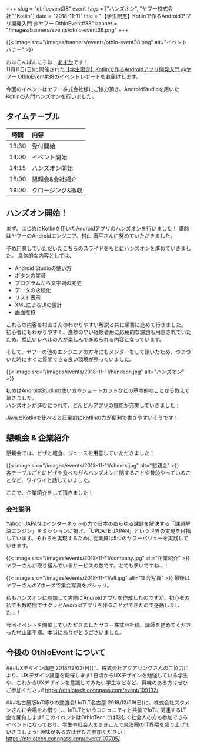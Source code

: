 +++
slug = "othloevent38"
event_tags = ["ハンズオン", "ヤフー株式会社","Kotlin"]
date = "2018-11-11"
title = "【学生限定】Kotlinで作るAndroidアプリ開発入門 @ヤフー OthloEvent#38"
banner = "/images/banners/events/othlo-event38.png"
+++

{{< image src="/images/banners/events/othlo-event38.png" alt="イベントバナー" >}}

おはこんばんにちは！[あすか](https://twitter.com/AsukaOkochi)です！  
11月11日(日)に開催された[【学生限定】Kotlinで作るAndroidアプリ開発入門 @ヤフー OthloEvent#38](https://othlotech.connpass.com/event/96786/)のイベントレポートをお届けします。

今回のイベントはヤフー株式会社様にご協力頂き、AndroidStudioを用いたKotlinの入門ハンズオンを行いました。

## タイムテーブル
時間|内容
|:-----:|:-----|
|13:30|受付開始|
|14:00|イベント開始|
|14:15|ハンズオン開始|
|18:00|懇親会&会社紹介|
|19:00|クロージング&撤収|

## ハンズオン開始！
まず、はじめにKotlinを用いたAndroidアプリのハンズオンを行いました！
講師はヤフーのAndroidエンジニア、村山 庸平さんに努めていただきました。

<script async class="speakerdeck-embed" data-slide="1" data-id="a0515f25abe349e2a184a231d19602b7" data-ratio="1.77777777777778" src="//speakerdeck.com/assets/embed.js"></script>

予め用意していただいたこちらのスライドをもとにハンズオンを進めていきました。
具体的な内容としては、

- Android Studioの使い方
- ボタンの実装
- プログラムから文字列の変更
- データの永続化
- リスト表示
- XMLによるUIの設計
- 画面推移

これらの内容を村山さんのわかりやすい解説と共に順番に進めて行きました。  
初心者にもわかりやすく、進捗の早い経験者用に応用的な課題も用意されていたため、幅広いレベルの人が楽しんで進められる内容となっています。

そして、ヤフーの他のエンジニアの方々にもメンターをして頂いたため、つまづいた時にすぐに質問できる良い環境が整っていました。

{{< image src="/images/events/2018-11-11/handson.jpg" alt="ハンズオン" >}}  

初めはAndroidStudioの使い方やショートカットなどの基本的なことから教えて頂きました。  
ハンズオンが進むにつれて、どんどんアプリの機能が充実していきました！

JavaとKotlinを比べると圧倒的にKotlinの方が便利で書きやすいそうです！  

## 懇親会 & 企業紹介

懇親会では、ピザと軽食、ジュースを用意していただきました！

{{< image src="/images/events/2018-11-11/cheers.jpg" alt="懇親会" >}}  
各テーブルごとにピザを食べながらハンズオンに関することや普段やっていることなど、ワイワイと話していました。

ここで、企業紹介をして頂きました！

### 会社説明
[Yahoo! JAPAN](https://about.yahoo.co.jp/)はインターネットの力で日本のあらゆる課題を解決する「課題解決エンジン」をミッションに掲げ、「UPDATE JAPAN」という世界の実現を目指しています。それらを実現するために従業員は5つのヤフーバリューを実践していきます。

{{< image src="/images/events/2018-11-11/company.jpg" alt="企業紹介" >}}  
ヤフーさんが取り組んでいるサービスの数です。とても多いですね…！

{{< image src="/images/events/2018-11-11/all.jpg" alt="集合写真" >}}
最後はヤフーさんのYポーズで集合写真をパシャリ。

私もハンズオンに参加して実際にAndroidアプリを作成したのですが、初心者の私でも数時間でサクッとAndroidアプリを作ることができたので感動しました…！

今回イベントを開催していただきましたヤフー株式会社様、講師を務めてくださった村山庸平様、本当にありがとうございました。

## 今後の OthloEvent について
###UXデザイン講座
2018/12/02(日)に、株式会社アクアリングさんのご協力により、UXデザイン講座を開催します!
日頃からUXデザインを勉強している学生や、これからUXデザインを意識してみたい学生などなど、興味のある方はぜひご参加ください!
https://othlotech.connpass.com/event/109132/

###名古屋版IoT縛りの勉強会! IoTLT名古屋
2018/12/09(日)に、株式会社スタメンさんに会場をお借りし、IoTLTというコミュニティと共催でIoTに関連するLT会を開催します!
このイベントはOthloTechでは珍しく社会人の方も参加できるイベントになっており、学生や社会人をまきこんで東海圏のIT界隈を盛り上げていきましょう!
興味がある方はぜひご参加ください！
https://othlotech.connpass.com/event/107705/
